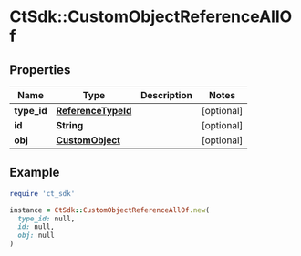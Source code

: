 # CtSdk::CustomObjectReferenceAllOf

## Properties

| Name | Type | Description | Notes |
| ---- | ---- | ----------- | ----- |
| **type_id** | [**ReferenceTypeId**](ReferenceTypeId.md) |  | [optional] |
| **id** | **String** |  | [optional] |
| **obj** | [**CustomObject**](CustomObject.md) |  | [optional] |

## Example

```ruby
require 'ct_sdk'

instance = CtSdk::CustomObjectReferenceAllOf.new(
  type_id: null,
  id: null,
  obj: null
)
```

